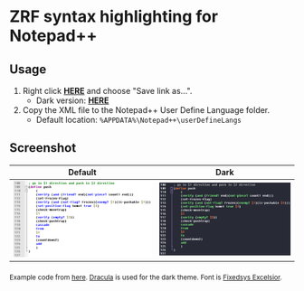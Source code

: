 # ZRF syntax highlighting for Notepad++

## Usage

1. Right click **[HERE](https://raw.githubusercontent.com/nyantlet/zrf-npp/master/udl/zrf-dark.xml)** and choose "Save link as...".
    + Dark version: **[HERE](https://raw.githubusercontent.com/nyantlet/zrf-npp/master/udl/zrf-dark.xml)**
2. Copy the XML file to the Notepad++ User Define Language folder.
    + Default location: `%APPDATA%\Notepad++\userDefineLangs`

## Screenshot

| Default |  Dark  |
|:-------:|:------:|
| ![Screenshot of the default theme](img/light.png) | ![Screenshot of the dark theme](img/dark.png) |

<sub>Example code from [here](http://arimaa.com/arimaa/download/).
[Dracula](https://draculatheme.com/notepad-plus-plus/) is used for the dark theme.
Font is [Fixedsys Excelsior](https://github.com/kika/fixedsys).</sub>
